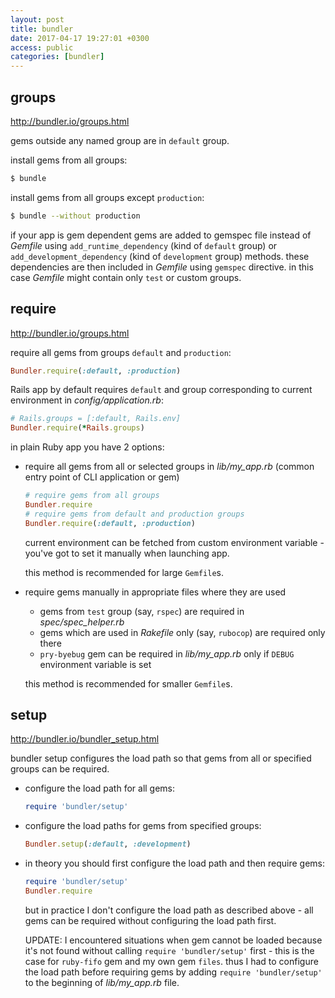```yaml
---
layout: post
title: bundler
date: 2017-04-17 19:27:01 +0300
access: public
categories: [bundler]
---
```



<!-- more -->

## groups

<http://bundler.io/groups.html>

gems outside any named group are in `default` group.

install gems from all groups:

```sh
$ bundle
```

install gems from all groups except `production`:

```sh
$ bundle --without production
```

if your app is gem dependent gems are added to gemspec file instead of
_Gemfile_ using `add_runtime_dependency` (kind of `default` group) or
`add_development_dependency` (kind of `development` group) methods.
these dependencies are then included in _Gemfile_ using `gemspec` directive.
in this case _Gemfile_ might contain only `test` or custom groups.

## require

<http://bundler.io/groups.html>

require all gems from groups `default` and `production`:

```ruby
Bundler.require(:default, :production)
```

Rails app by default requires `default` and group corresponding to
current environment in _config/application.rb_:

```ruby
# Rails.groups = [:default, Rails.env]
Bundler.require(*Rails.groups)
```

in plain Ruby app you have 2 options:

- require all gems from all or selected groups in _lib/my_app.rb_
  (common entry point of CLI application or gem)

  ```ruby
  # require gems from all groups
  Bundler.require
  # require gems from default and production groups
  Bundler.require(:default, :production)
  ```

  current environment can be fetched from custom environment
  variable - you've got to set it manually when launching app.

  this method is recommended for large `Gemfile`s.

- require gems manually in appropriate files where they are used

  - gems from `test` group (say, `rspec`) are required in
    _spec/spec_helper.rb_
  - gems which are used in _Rakefile_ only (say, `rubocop`) are
    required only there
  - `pry-byebug` gem can be required in _lib/my_app.rb_ only if
    `DEBUG` environment variable is set

  this method is recommended for smaller `Gemfile`s.

## setup

<http://bundler.io/bundler_setup.html>

bundler setup configures the load path so that gems from all or
specified groups can be required.

- configure the load path for all gems:

  ```ruby
  require 'bundler/setup'
  ```

- configure the load paths for gems from specified groups:

  ```ruby
  Bundler.setup(:default, :development)
  ```

- in theory you should first configure the load path and then require gems:

  ```ruby
  require 'bundler/setup'
  Bundler.require
  ```

  but in practice I don't configure the load path as described above -
  all gems can be required without configuring the load path first.

  UPDATE: I encountered situations when gem cannot be loaded because it's
          not found without calling `require 'bundler/setup'` first -
          this is the case for `ruby-fifo` gem and my own gem `files`.
          thus I had to configure the load path before requiring gems by adding
          `require 'bundler/setup'` to the beginning of _lib/my_app.rb_ file.
